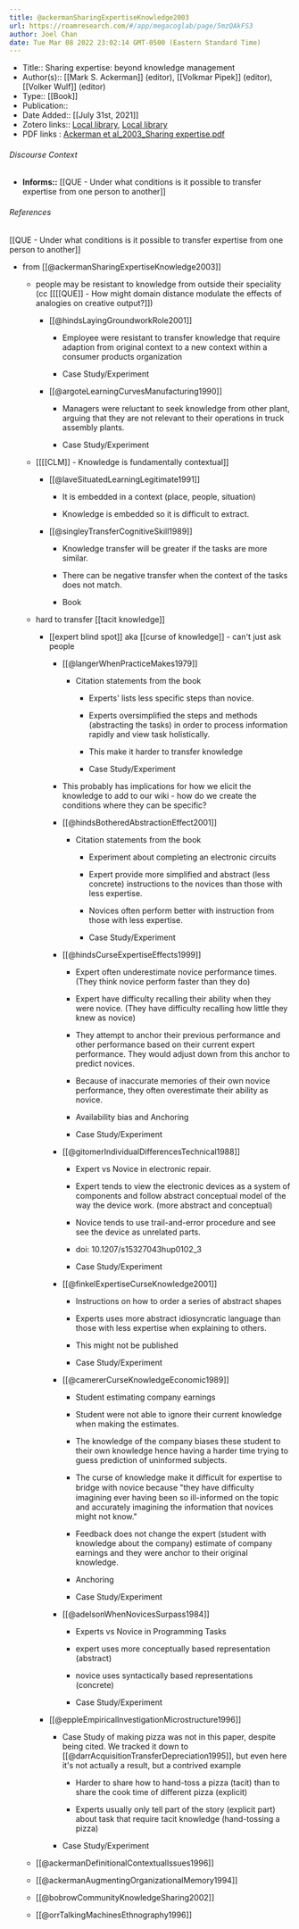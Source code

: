 ```yaml
---
title: @ackermanSharingExpertiseKnowledge2003
url: https://roamresearch.com/#/app/megacoglab/page/5mzQAkFS3
author: Joel Chan
date: Tue Mar 08 2022 23:02:14 GMT-0500 (Eastern Standard Time)
---
```


- Title:: Sharing expertise: beyond knowledge management
- Author(s):: [[Mark S. Ackerman]] (editor), [[Volkmar Pipek]] (editor), [[Volker Wulf]] (editor)
- Type:: [[Book]]
- Publication::
- Date Added:: [[July 31st, 2021]]
- Zotero links:: [Local library](zotero://select/groups/2451508/items/L4NYTDF8), [Local library](https://www.zotero.org/groups/2451508/items/L4NYTDF8)
- PDF links : [Ackerman et al_2003_Sharing expertise.pdf](zotero://open-pdf/groups/2451508/items/G7NIDZDL)

###### Discourse Context

- **Informs::** [[QUE - Under what conditions is it possible to transfer expertise from one person to another]]

###### References

[[QUE - Under what conditions is it possible to transfer expertise from one person to another]]

- from [[@ackermanSharingExpertiseKnowledge2003]]

    - people may be resistant to knowledge from outside their speciality (cc [[[[QUE]] - How might domain distance modulate the effects of analogies on creative output?]])

        - [[@hindsLayingGroundworkRole2001]]

            - Employee were resistant to transfer knowledge that require adaption from original context to a new context within a consumer products organization

            - Case Study/Experiment

        - [[@argoteLearningCurvesManufacturing1990]]

            - Managers were reluctant to seek knowledge from other plant, arguing that they are not relevant to their operations in truck assembly plants.

            - Case Study/Experiment

    - [[[[CLM]] - Knowledge is fundamentally contextual]]

        - [[@laveSituatedLearningLegitimate1991]]

            - It is embedded in a context (place, people, situation)

            - Knowledge is embedded so it is difficult to extract.

        - [[@singleyTransferCognitiveSkill1989]]

            - Knowledge transfer will be greater if the tasks are more similar.

            - There can be negative transfer when the context of the tasks does not match.

            - Book

    - hard to transfer [[tacit knowledge]]

        - [[expert blind spot]] aka [[curse of knowledge]] - can't just ask people

            - [[@langerWhenPracticeMakes1979]]

                - Citation statements from the book

                    - Experts' lists less specific steps than novice.

                    - Experts oversimplified the steps and methods (abstracting the tasks) in order to process information rapidly and view task holistically.

                    - This make it harder to transfer knowledge

                    - Case Study/Experiment

            - This probably has implications for how we elicit the knowledge to add to our wiki - how do we create the conditions where they can be specific?

            - [[@hindsBotheredAbstractionEffect2001]]

                - Citation statements from the book

                    - Experiment about completing an electronic circuits

                    - Expert provide more simplified and abstract (less concrete) instructions to the novices than those with less expertise.

                    - Novices often perform better with instruction from those with less expertise.

                    - Case Study/Experiment

            - [[@hindsCurseExpertiseEffects1999]]

                - Expert often underestimate novice performance times. (They think novice perform faster than they do)

                - Expert have difficulty recalling their ability when they were novice. (They have difficulty recalling how little they knew as novice)

                - They attempt to anchor their previous performance and other performance based on their current expert performance. They would adjust down from this anchor to predict novices.

                - Because of inaccurate memories of their own novice performance, they often overestimate their ability as novice.

                - Availability bias and Anchoring

                - Case Study/Experiment

            - [[@gitomerIndividualDifferencesTechnical1988]]

                - Expert vs Novice in electronic repair.

                - Expert tends to view the electronic devices as a system of components and follow abstract conceptual model of the way the device work. (more abstract and conceptual)

                - Novice tends to use trail-and-error procedure and see see the device as unrelated parts.

                - doi: 10.1207/s15327043hup0102_3

                - Case Study/Experiment

            - [[@finkelExpertiseCurseKnowledge2001]]

                - Instructions on how to order a series of abstract shapes

                - Experts uses more abstract idiosyncratic language than those with less expertise when explaining to others.

                - This might not be published

                - Case Study/Experiment

            - [[@camererCurseKnowledgeEconomic1989]]

                - Student estimating company earnings

                - Student were not able to ignore their current knowledge when making the estimates.

                - The knowledge of the company biases these student to their own knowledge hence having a harder time trying to guess prediction of uninformed subjects.

                - The curse of knowledge make it difficult for expertise to bridge with novice because "they have difﬁculty imagining ever having been so ill-informed on the topic and accurately imagining the information that novices might not know."

                - Feedback does not change the expert (student with knowledge about the company) estimate of company earnings and they were anchor to their original knowledge.

                - Anchoring

                - Case Study/Experiment

            - [[@adelsonWhenNovicesSurpass1984]]

                - Experts vs Novice in Programming Tasks

                - expert uses more conceptually based representation (abstract)

                - novice uses syntactically based representations (concrete)

                - Case Study/Experiment

        - [[@eppleEmpiricalInvestigationMicrostructure1996]]

            - Case Study of making pizza was not in this paper, despite being cited. We tracked it down to [[@darrAcquisitionTransferDepreciation1995]], but even here it's not actually a result, but a contrived example

                - Harder to share how to hand-toss a pizza (tacit) than to share the cook time of different pizza (explicit)

                - Experts usually only tell part of the story (explicit part) about task that require tacit knowledge (hand-tossing a pizza)

            - Case Study/Experiment

    - [[@ackermanDefinitionalContextualIssues1996]]

    - [[@ackermanAugmentingOrganizationalMemory1994]]

    - [[@bobrowCommunityKnowledgeSharing2002]]

    - [[@orrTalkingMachinesEthnography1996]]
